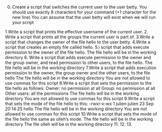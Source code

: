 0. Create a script that switches the current user to the user betty.
You should use exactly 8 characters for your command (+1 character for the new line)
You can assume that the user betty will exist when we will run your script

1.Write a script that prints the effective username of the current user.
2. Write a script that prints all the groups the current user is part of.
3.Write a script that changes the owner of the file hello to the user betty.
4.Write a script that creates an empty file called hello.
5.i script that adds execute permission to the owner of the file hello.
The file hello will be in the working directory
6. Write a script that adds execute permission to the owner and the group owner, and read permission to other users, to the file hello.
The file hello will be in the working directory
7.Write a script that adds execution permission to the owner, the group owner and the other users, to the file hello
The file hello will be in the working directory
You are not allowed to use commas for this script
8.Write a script that sets the permission to the file hello as follows:
Owner: no permission at all
Group: no permission at all
Other users: all the permissions
The file hello will be in the working directory You are not allowed to use commas for this script
9.Write a script that sets the mode of the file hello to this:
-rwxr-x-wx 1 julien julien 23 Sep 20 14:25 hello
The file hello will be in the working directory
You are not allowed to use commas for this script
10.Write a script that sets the mode of the file hello the same as olleh’s mode.
The file hello will be in the working directory
The file olleh will be in the working directory
11.
12.
13.
